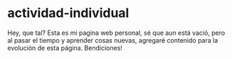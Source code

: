 # actividad-individual
Hey, que tal?
Esta es mi pagina web personal, sé que aun está vació, pero al pasar el tiempo y aprender cosas nuevas, agregaré contenido para la evolución de esta página.
Bendiciones!
